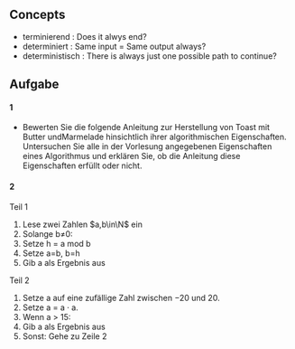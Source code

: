 ## Concepts
- terminierend : Does it alwys end?
- determiniert : Same input = Same output always?
- deterministisch : There is always just one possible path to continue?

## Aufgabe

#### 1
- Bewerten Sie die folgende Anleitung zur Herstellung von Toast mit Butter undMarmelade hinsichtlich ihrer 
algorithmischen Eigenschaften. Untersuchen Sie alle in der Vorlesung angegebenen Eigenschaften eines 
Algorithmus und erklären Sie, ob die Anleitung diese Eigenschaften erfüllt oder nicht.

#### 2
Teil 1
1. Lese zwei Zahlen $a,b\in\N$ ein
2. Solange b≠0:
3. Setze h = a mod b
4. Setze a=b, b=h
5. Gib a als Ergebnis aus

Teil 2
1. Setze a auf eine zufällige Zahl zwischen −20 und 20.
2. Setze a = a · a.
3. Wenn a > 15:
4. Gib a als Ergebnis aus
5. Sonst: Gehe zu Zeile 2